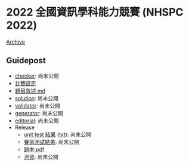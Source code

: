 # 2022 全國資訊學科能力競賽 (NHSPC 2022)

[Archive](https://www.twpca.org/)

## Guidepost

- [checker](checker/): 尚未公開
- [比賽設定](config/)
- [題目敘述 md](problems/)
- [solution](solution/): 尚未公開
- [validator](validator/): 尚未公開
- [generator](generator/): 尚未公開
- [editorial](https://nhspc2022.twpca.org/editorial/editorial): 尚未公開
- Release
  - [unit test 結果](https://nhspc2022.twpca.org/release/unittest.html) ([txt](release/unittest.txt)): 尚未公開
  - [賽前測試結果](https://nhspc2022.twpca.org/release/result.html): 尚未公開
  - [題本 pdf](https://nhspc2022.twpca.org/release/problems/problems.pdf)
  - [測資](release/testdata): 尚未公開
